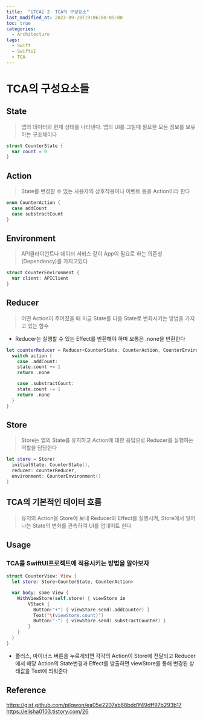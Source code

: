 ```yaml
---
title:  "[TCA] 2. TCA의 구성요소"
last_modified_at: 2023-09-28T19:06:00-05:00
toc: true
categories:
  - Architecture
tags:
  - Swift
  - SwiftUI
  - TCA
---
```


# TCA의 구성요소들
## State
> 앱의 데이터와 현재 상태를 나타낸다. 앱의 UI를 그릴때 필요한 모둔 정보를 보유하는 구조체이다

```Swift
struct CounterState {
  var count = 0 
}
```

## Action
> State를 변경할 수 있는 사용자의 상호작용이나 이벤트 등을 Action이라 한다

```Swift
enum CounterAction {
  case addCount
  case substractCount
}
```

## Environment
> API클라이언트나 데이터 서비스 같이 App이 필요로 하는 의존성(Dependency)를 가지고있다
```Swift
struct CounterEnvironment {
  var client: APIClient
}
```

## Reducer 
> 어떤 Action이 주어졌을 때 지금 State를 다음 State로 변화시키는 방법을 가지고 있는 함수
- Reducer는 실행할 수 있는 Effect를 반환해야 하며 보통은 .none을 반환한다

```Swift
let counterReducer = Reducer<CounterState, CounterAction, CounterEnvironment> { state, action, environment in 
  switch action {
    case .addCount:
    state.count += 1
    return .none

    case .substractCount:
    state.count -= 1
    return .none
  }
}
```

## Store
> Store는 앱의 State를 유지하고 Action에 대한 응답으로 Reducer를 실행하는 역할을 담당한다

```Swift
let store = Store(
  initialState: CounterState(),
  reducer: counterReducer,
  environment: CounterEnvironment()
)
```

## TCA의 기본적인 데이터 흐름
> 유저의 Action을 Store에 보내 Reducer와 Effect를 실행시켜, Store에서 일어나는 State의 변화를 관측하여 UI를 업데이트 한다

## Usage
### TCA를 SwiftUI프로젝트에 적용시키는 방법을 알아보자

```Swift
struct CounterView: View {
  let store: Store<CounterState, CounterAction>

  var body: some View {
    WithViewStore(self.store) { viewStore in 
        VStack {
          Button("+") { viewStore.send(.addCounter) }
          Text("\(viewStore.count)")
          Button("-") { viewStore.send(.substractCounter) } 
        }
    }
  }
}
```
- 플러스, 마이너스 버튼을 누르게되면 각각의 Action이 Store에 전달되고 Reducer에서 해당 Action의 State변경과 Effect를 방출하면 viewStore를 통해 변경된 상태값을 Text에 띄워준다 

## Reference
https://gist.github.com/pilgwon/ea05e2207ab68bdd1f49dff97b293b17  
https://elisha0103.tistory.com/26


